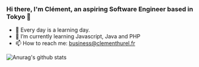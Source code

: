 ### Hi there, I'm Clément, an aspiring Software Engineer based in Tokyo 👋

- 🔭 Every day is a learning day.
- 🌱 I’m currently learning Javascript, Java and PHP
- 📫 How to reach me: business@clementhurel.fr


![Anurag's github stats](https://github-readme-stats.vercel.app/api?username=hrlclem)
